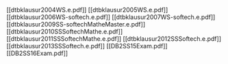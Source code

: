 [[dtbklausur2004WS.e.pdf]]
[[dtbklausur2005WS.e.pdf]]
[[dtbklausur2006WS-softech.e.pdf]]
[[dtbklausur2007WS-softech.e.pdf]]
[[dtbklausur2009SS-softechMatheMaster.e.pdf]]
[[dtbklausur2010SSSoftechMathe.e.pdf]]
[[dtbklausur2011SSSoftechMathe.e.pdf]]
[[dtbklausur2012SSSoftech.e.pdf]]
[[dtbklausur2013SSSoftech.e.pdf]]
[[DB2SS15Exam.pdf]]
[[DB2SS16Exam.pdf]]